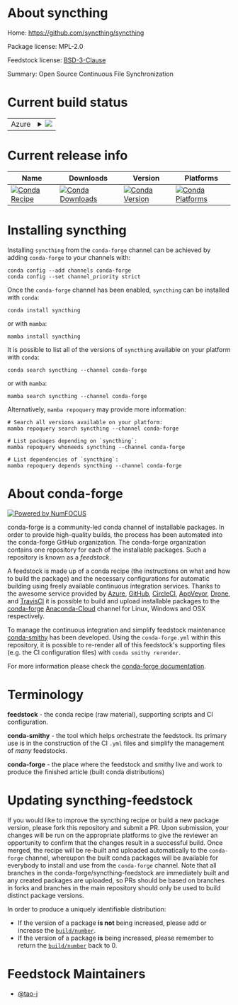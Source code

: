 About syncthing
===============

Home: https://github.com/syncthing/syncthing

Package license: MPL-2.0

Feedstock license: [BSD-3-Clause](https://github.com/conda-forge/syncthing-feedstock/blob/main/LICENSE.txt)

Summary: Open Source Continuous File Synchronization

Current build status
====================


<table>
    
  <tr>
    <td>Azure</td>
    <td>
      <details>
        <summary>
          <a href="https://dev.azure.com/conda-forge/feedstock-builds/_build/latest?definitionId=13057&branchName=main">
            <img src="https://dev.azure.com/conda-forge/feedstock-builds/_apis/build/status/syncthing-feedstock?branchName=main">
          </a>
        </summary>
        <table>
          <thead><tr><th>Variant</th><th>Status</th></tr></thead>
          <tbody><tr>
              <td>linux_64</td>
              <td>
                <a href="https://dev.azure.com/conda-forge/feedstock-builds/_build/latest?definitionId=13057&branchName=main">
                  <img src="https://dev.azure.com/conda-forge/feedstock-builds/_apis/build/status/syncthing-feedstock?branchName=main&jobName=linux&configuration=linux_64_" alt="variant">
                </a>
              </td>
            </tr><tr>
              <td>osx_64</td>
              <td>
                <a href="https://dev.azure.com/conda-forge/feedstock-builds/_build/latest?definitionId=13057&branchName=main">
                  <img src="https://dev.azure.com/conda-forge/feedstock-builds/_apis/build/status/syncthing-feedstock?branchName=main&jobName=osx&configuration=osx_64_" alt="variant">
                </a>
              </td>
            </tr><tr>
              <td>win_64</td>
              <td>
                <a href="https://dev.azure.com/conda-forge/feedstock-builds/_build/latest?definitionId=13057&branchName=main">
                  <img src="https://dev.azure.com/conda-forge/feedstock-builds/_apis/build/status/syncthing-feedstock?branchName=main&jobName=win&configuration=win_64_" alt="variant">
                </a>
              </td>
            </tr>
          </tbody>
        </table>
      </details>
    </td>
  </tr>
</table>

Current release info
====================

| Name | Downloads | Version | Platforms |
| --- | --- | --- | --- |
| [![Conda Recipe](https://img.shields.io/badge/recipe-syncthing-green.svg)](https://anaconda.org/conda-forge/syncthing) | [![Conda Downloads](https://img.shields.io/conda/dn/conda-forge/syncthing.svg)](https://anaconda.org/conda-forge/syncthing) | [![Conda Version](https://img.shields.io/conda/vn/conda-forge/syncthing.svg)](https://anaconda.org/conda-forge/syncthing) | [![Conda Platforms](https://img.shields.io/conda/pn/conda-forge/syncthing.svg)](https://anaconda.org/conda-forge/syncthing) |

Installing syncthing
====================

Installing `syncthing` from the `conda-forge` channel can be achieved by adding `conda-forge` to your channels with:

```
conda config --add channels conda-forge
conda config --set channel_priority strict
```

Once the `conda-forge` channel has been enabled, `syncthing` can be installed with `conda`:

```
conda install syncthing
```

or with `mamba`:

```
mamba install syncthing
```

It is possible to list all of the versions of `syncthing` available on your platform with `conda`:

```
conda search syncthing --channel conda-forge
```

or with `mamba`:

```
mamba search syncthing --channel conda-forge
```

Alternatively, `mamba repoquery` may provide more information:

```
# Search all versions available on your platform:
mamba repoquery search syncthing --channel conda-forge

# List packages depending on `syncthing`:
mamba repoquery whoneeds syncthing --channel conda-forge

# List dependencies of `syncthing`:
mamba repoquery depends syncthing --channel conda-forge
```


About conda-forge
=================

[![Powered by
NumFOCUS](https://img.shields.io/badge/powered%20by-NumFOCUS-orange.svg?style=flat&colorA=E1523D&colorB=007D8A)](https://numfocus.org)

conda-forge is a community-led conda channel of installable packages.
In order to provide high-quality builds, the process has been automated into the
conda-forge GitHub organization. The conda-forge organization contains one repository
for each of the installable packages. Such a repository is known as a *feedstock*.

A feedstock is made up of a conda recipe (the instructions on what and how to build
the package) and the necessary configurations for automatic building using freely
available continuous integration services. Thanks to the awesome service provided by
[Azure](https://azure.microsoft.com/en-us/services/devops/), [GitHub](https://github.com/),
[CircleCI](https://circleci.com/), [AppVeyor](https://www.appveyor.com/),
[Drone](https://cloud.drone.io/welcome), and [TravisCI](https://travis-ci.com/)
it is possible to build and upload installable packages to the
[conda-forge](https://anaconda.org/conda-forge) [Anaconda-Cloud](https://anaconda.org/)
channel for Linux, Windows and OSX respectively.

To manage the continuous integration and simplify feedstock maintenance
[conda-smithy](https://github.com/conda-forge/conda-smithy) has been developed.
Using the ``conda-forge.yml`` within this repository, it is possible to re-render all of
this feedstock's supporting files (e.g. the CI configuration files) with ``conda smithy rerender``.

For more information please check the [conda-forge documentation](https://conda-forge.org/docs/).

Terminology
===========

**feedstock** - the conda recipe (raw material), supporting scripts and CI configuration.

**conda-smithy** - the tool which helps orchestrate the feedstock.
                   Its primary use is in the construction of the CI ``.yml`` files
                   and simplify the management of *many* feedstocks.

**conda-forge** - the place where the feedstock and smithy live and work to
                  produce the finished article (built conda distributions)


Updating syncthing-feedstock
============================

If you would like to improve the syncthing recipe or build a new
package version, please fork this repository and submit a PR. Upon submission,
your changes will be run on the appropriate platforms to give the reviewer an
opportunity to confirm that the changes result in a successful build. Once
merged, the recipe will be re-built and uploaded automatically to the
`conda-forge` channel, whereupon the built conda packages will be available for
everybody to install and use from the `conda-forge` channel.
Note that all branches in the conda-forge/syncthing-feedstock are
immediately built and any created packages are uploaded, so PRs should be based
on branches in forks and branches in the main repository should only be used to
build distinct package versions.

In order to produce a uniquely identifiable distribution:
 * If the version of a package **is not** being increased, please add or increase
   the [``build/number``](https://docs.conda.io/projects/conda-build/en/latest/resources/define-metadata.html#build-number-and-string).
 * If the version of a package **is** being increased, please remember to return
   the [``build/number``](https://docs.conda.io/projects/conda-build/en/latest/resources/define-metadata.html#build-number-and-string)
   back to 0.

Feedstock Maintainers
=====================

* [@tao-j](https://github.com/tao-j/)

